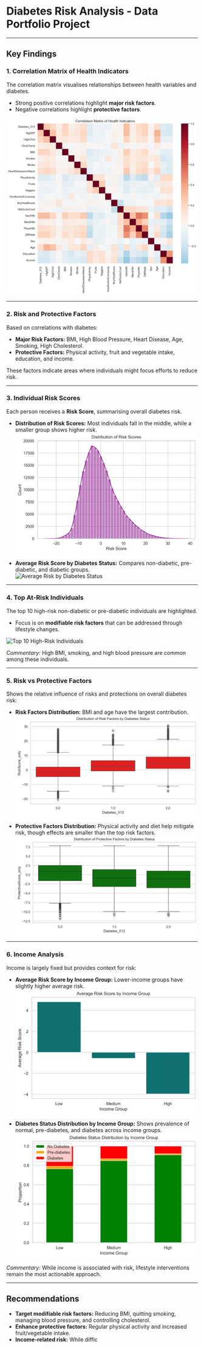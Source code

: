 # Diabetes Risk Analysis - Data Portfolio Project

---

## Key Findings

### 1. Correlation Matrix of Health Indicators
The correlation matrix visualises relationships between health variables and diabetes.  
- Strong positive correlations highlight **major risk factors**.  
- Negative correlations highlight **protective factors**.  

![Correlation Matrix](Images/correlation_matrix.png)

---

### 2. Risk and Protective Factors
Based on correlations with diabetes:

- **Major Risk Factors:** BMI, High Blood Pressure, Heart Disease, Age, Smoking, High Cholesterol.  
- **Protective Factors:** Physical activity, fruit and vegetable intake, education, and income.  

These factors indicate areas where individuals might focus efforts to reduce risk.

---

### 3. Individual Risk Scores
Each person receives a **Risk Score**, summarising overall diabetes risk.

- **Distribution of Risk Scores:** Most individuals fall in the middle, while a smaller group shows higher risk.  
![Risk Score Distribution](images/risk_score_distribution.png)

- **Average Risk Score by Diabetes Status:** Compares non-diabetic, pre-diabetic, and diabetic groups.  
![Average Risk by Diabetes Status](images/average_risk_by_diabetes.png)

---

### 4. Top At-Risk Individuals
The top 10 high-risk non-diabetic or pre-diabetic individuals are highlighted.  

- Focus is on **modifiable risk factors** that can be addressed through lifestyle changes.  

![Top 10 High-Risk Individuals](images/top10_risk.png)  

*Commentary:* High BMI, smoking, and high blood pressure are common among these individuals.

---

### 5. Risk vs Protective Factors
Shows the relative influence of risks and protections on overall diabetes risk:

- **Risk Factors Distribution:** BMI and age have the largest contribution.  
![Risk Factors](images/risk_factors_distribution.png)

- **Protective Factors Distribution:** Physical activity and diet help mitigate risk, though effects are smaller than the top risk factors.  
![Protective Factors](images/protective_factors_distribution.png)

---

### 6. Income Analysis
Income is largely fixed but provides context for risk:

- **Average Risk Score by Income Group:** Lower-income groups have slightly higher average risk.  
![Income Risk](images/income_risk.png)

- **Diabetes Status Distribution by Income Group:** Shows prevalence of normal, pre-diabetes, and diabetes across income groups.  
![Income Diabetes Status](images/income_diabetes_status.png)  

*Commentary:* While income is associated with risk, lifestyle interventions remain the most actionable approach.

---

## Recommendations

- **Target modifiable risk factors:** Reducing BMI, quitting smoking, managing blood pressure, and controlling cholesterol.  
- **Enhance protective factors:** Regular physical activity and increased fruit/vegetable intake.  
- **Income-related risk:** While diffic
